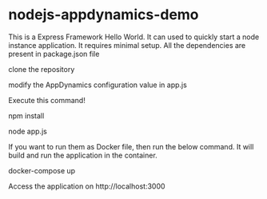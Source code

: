 # nodejs-appdynamics-demo

This is a Express Framework Hello World. It can used to quickly start a node instance application.
It requires minimal setup. All the dependencies are present in package.json file


clone the repository

modify the AppDynamics configuration value in app.js

Execute this command!

npm install

node app.js


If you want to run them as Docker file, then run the  below command. It will build and run the application in the container.

docker-compose up


Access the application on http://localhost:3000
